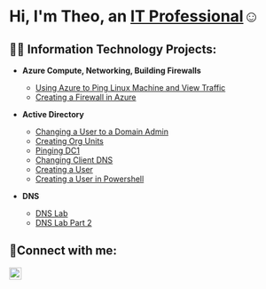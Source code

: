<h1>Hi, I'm Theo, an <a href="https://www.linkedin.com/in/theodore-chris-piercy/">IT Professional</a>☺</h1>

<h2>👨‍💻 Information Technology Projects:</h2>

- <b>Azure Compute, Networking, Building Firewalls </b>
  - [Using Azure to Ping Linux Machine and View Traffic](https://github.com/tcpiercy/ping-linux-machine-azure)
  - [Creating a Firewall in Azure](https://github.com/tcpiercy/create-firewall-azure)
- <b>Active Directory</b>
  - [Changing a User to a Domain Admin](https://github.com/tcpiercy/changing-user-to-admin)
  - [Creating Org Units](https://github.com/tcpiercy/creating-org-units)
  - [Pinging DC1](https://github.com/tcpiercy/pinging-dc1)
  - [Changing Client DNS](https://github.com/tcpiercy/changing-client-dns)
  - [Creating a User](https://github.com/tcpiercy/creating-a-user)
  - [Creating a User in Powershell](https://github.com/tcpiercy/creating-user-powershell)



- <b>DNS</b>
  - [DNS Lab](https://github.com/tcpiercy/DNS-part-1)
  - [DNS Lab Part 2](https://github.com/tcpiercy/DNS-part-2)

<h2>🤳Connect with me:</h2>

[<img align="left" alt="Theo | LinkedIn" width="22px" src="https://cdn.jsdelivr.net/npm/simple-icons@v3/icons/linkedin.svg" />][linkedin]


[linkedin]: [https://linkedin.com/in/Theo](https://www.linkedin.com/in/theodore-chris-piercy/)

